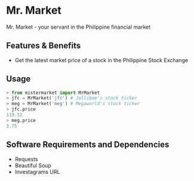 # Mr. Market
 Mr. Market - your servant in the Philippine financial market
 
Features & Benefits
--- 
* Get the latest market price of a stock in the Philippine Stock Exchange

Usage
---
```python
> from mistermarket import MrMarket
> jfc = MrMarket('jfc') # Jollibee's stock ticker
> meg = MrMarket('meg') # Megaworld's stock ticker
> jfc.price
119.32
> meg.price
3.75
```

Software Requirements and Dependencies
---
* Requests
* Beautiful Soup
* Investagrams URL
